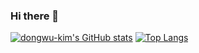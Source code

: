 ### Hi there 👋
[![dongwu-kim's GitHub stats](https://github-readme-stats.vercel.app/api?username=dongwu-kim&show_icons=true&theme=highcontrast)](https://github.com/dongwu-kim/github-readme-stats)
[![Top Langs](https://github-readme-stats.vercel.app/api/top-langs/?username=dongwu-kim&layout=compact&theme=highcontrast&langs_count=8)](https://github.com/dongwu-kim/github-readme-stats)
